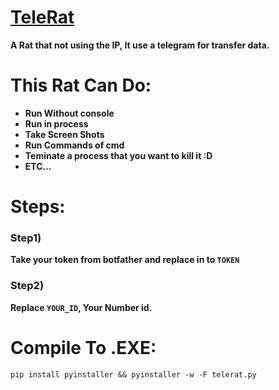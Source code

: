 # [TeleRat](https://github.com/SarbazVatan/TeleRat)

**A Rat that not using the IP, It use a telegram for transfer data.**


# This Rat Can Do:
* **Run Without console**
* **Run in process**
* **Take Screen Shots**
* **Run Commands of cmd**
* **Teminate a process that you want to kill it :D**
* **ETC...**

# Steps:
### Step1)
**Take your token from botfather and replace in to `TOKEN`**

### Step2)
**Replace `YOUR_ID`, Your Number id.**



# Compile To .EXE:
```
pip install pyinstaller && pyinstaller -w -F telerat.py
```
